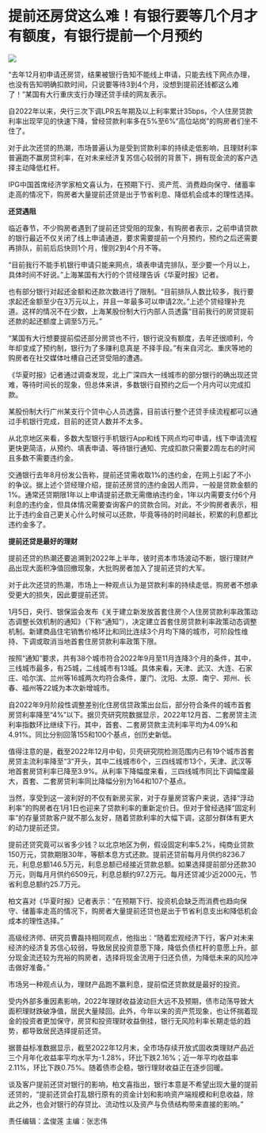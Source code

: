# 提前还房贷这么难！有银行要等几个月才有额度，有银行提前一个月预约

![](https://inews.gtimg.com/newsapp_bt/0/15614340260/1000)

“去年12月初申请还房贷，结果被银行告知不能线上申请，只能去线下网点办理，也没有告知明确扣款时间，只说要等待3到4个月，没想到提前还钱都这么难了！”某国有大行重庆支行办理还贷手续的网友表示。

自2022年以来，央行三次下调LPR五年期及以上利率累计35bps，个人住房贷款利率出现罕见的快速下降，曾经贷款利率多在5%至6%“高位站岗”的购房者们坐不住了。

对于此次还贷的热潮，市场普遍认为是受到贷款利率的持续走低影响，且理财利率普遍跑不赢房贷利率，在对未来经济复苏信心较弱的背景下，拥有现金流的客户选择主动降低杠杆。

IPG中国首席经济学家柏文喜认为，在预期下行、资产荒、消费趋向保守、储蓄率走高的情况下，购房者大量提前还贷是出于节省利息、降低机会成本的理性选择。

**还贷遇阻**

临近春节，不少购房者遇到了提前还贷受阻的现象，有购房者表示，之前申请贷款的银行最近不仅关闭了线上申请通道，要求需要提前一个月预约，预约之后还需要再排队，前前后后快则1个月，慢则2到4个月不等。

“目前我行不能手机银行申请只能来网点，填表申请完排队，至少要一个月以上，具体时间不好说。”上海某国有大行的个贷经理告诉《华夏时报》记者。

也有部分银行对起还金额和还款次数进行了限制。“目前排队人数比较多，我行要求起还金额至少在3万元以上，并且一年最多可以申请2次。”上述个贷经理补充道。这样的情况不在少数，上海某股份制大行内部人员透露“目前我行的房贷提前还款的起还额度上调至5万元。”

“某国有大行想要提前偿还部分房贷也不行，银行说没有额度，去年还很顺利，今年却变成了预约制，银行为了多赚利息真是
不择手段。”有来自河北、重庆等地的购房者在社交媒体吐槽自己还贷受阻的遭遇。

《华夏时报》记者通过调查发现，北上广深四大一线城市的部分银行的确出现还贷难，等待时间长的现象，但总体来讲，多数银行自预约之后一个月内可以完成扣款。

某股份制大行广州某支行个贷中心人员透露，目前该行整个还贷手续流程都可以通过手机银行完成，目前的还贷人数并不太多。

从北京地区来看，多数大型银行手机银行App和线下网点均可申请，线下申请流程更快更简洁，从预约、填表申请、等待银行通知、完成扣款只需要2周左右的时间且多数不需要违约金。

交通银行去年8月份发公告称，提前还贷需收取1%的违约金，在网上引起了不小的争议。据上述个贷经理介绍，提前还房贷的违约金因人而异，一般是贷款金额的1%。通常还贷期限1年以上申请提前还款无需缴纳违约金，1年以内需要支付6个月利息的违约金，但具体情况需要查询客户的贷款合同。对此，不少购房者表示，相比于违约金自己更关心什么时候可以还款，毕竟等待的时间越长，积累的利息都比违约金多了。

**提前还贷是最好的理财**

提前还贷的热潮还要追溯到2022年上半年，彼时资本市场波动不断，银行理财产品出现大面积净值回撤现象，大批购房者加入了提前还贷的大军。

对于此次还贷的热潮，市场上一种观点认为是贷款利率的持续走低，购房者不想承受更大的损失，因此要提前还贷。

1月5日，央行、银保监会发布《关于建立新发放首套住房个人住房贷款利率政策动态调整长效机制的通知》（下称“通知”），决定建立首套住房贷款利率政策动态调整机制。新建商品住宅销售价格环比和同比连续3个月均下降的城市，可阶段性维持、下调或取消当地首套住房贷款利率政策下限。

按照“通知”要求，共有38个城市符合2022年9月至11月连降3个月的条件，其中，三线城市最多，有25城，二线城市有13城。具体来看，天津、武汉、大连、石家庄、哈尔滨、兰州等16城两次均符合条件，厦门、沈阳、太原、南宁、郑州、长春、福州等22城为本次新增城市。

自2022年9月阶段性调整差别化住房信贷政策出台后，部分符合条件的城市首套房贷利率降至“4%”以下。据贝壳研究院数据显示，2022年12月首、二套房贷主流利率指数环比继续下行。其中，首套、二套房贷款主流利率平均为4.09%和4.91%。同比分别回落155和100个基点，创历史新低。

值得注意的是，截至2022年12月中旬，贝壳研究院检测范围内已有19个城市首套房贷主流利率降至“3”开头，其中二线城市6个，三四线城市13个，天津、武汉等地首套房贷利率已降至3.9%。从利率下降幅度来看，三四线城市同比下调幅度最大，首套、二套房贷利率同比降幅分别为164和107个基点。

当然，享受到这一波利好的不仅有新房买家，对于存量房贷客户来说，选择“浮动利率”的购房者在1月1日也迎来了贷款利率的重新定价日。但对于曾经选择“固定利率”的存量贷款客户就不那么友好，随着贷款利率的大幅下调，这部分群体有更大的动力提前还贷。

提前还贷究竟可以省多少钱？以北京地区为例，假设固定利率5.2%，纯商业贷款150万元，贷款期限30年，等额本息方式还款。提前还贷前每月月供约8236.7元，利息总额146.5万元，利息总额已经接近贷款总额。如果选择提前部分还款30万元，则每月月供约6509元，利息总额约97.2万元。每月还贷减少近2000元，节省利息总额约25.7万元。

柏文喜对《华夏时报》记者表示：“在预期下行、投资机会缺乏而消费也趋向保守、储蓄率走高的情况下，购房者大量提前还贷也是出于节省利息支出和降低机会成本的理性选择。”

高级经济师、研究员曹磊持相同观点，他指出：“随着宏观经济下行，客户对未来经济的经济复苏信心较弱，导致居民投资意愿下降，降低负债杠杆的意愿上升。部分现金流还较为充裕的购房者，选择将现金流用于归还负债，为降低未来的风险冲击做好准备。”

市场另一种观点认为，理财产品跑不赢利息，提前偿还贷款就是最好的投资。

受内外部多重因素影响，2022年理财收益波动巨大远不及预期，债市动荡导致大面积理财跌破净值，居民大量赎回。此外，今年以来的资产荒现象，也让怀揣着现金的投资者更加保守，房贷和投资理财收益倒挂，银行无风险利率长期走低的趋势，都导致居民选择提前还贷。

据普益标准数据显示，截至2022年12月末，全市场存续开放式固收类理财产品近三个月年化收益率平均水平为-1.28%，环比下跌2.16%；近一年平均收益率2.11%，环比下跌0.75%。随着债市企稳，银行理财收益正在逐步回暖。

谈及客户提前还贷对银行的影响，柏文喜指出，银行本意是不希望出现大量的提前还贷的，“提前还贷会打乱银行原有的资金计划和影响资产端规模和利息收益，除此之外，也会对银行的存贷比、流动性以及资产与负债结构带来直接的影响。”

责任编辑：孟俊莲 主编：张志伟

